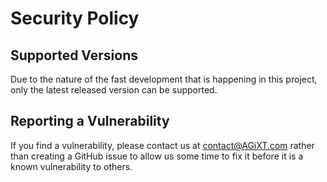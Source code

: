 # Security Policy

## Supported Versions

Due to the nature of the fast development that is happening in this project, only the latest released version can be supported.

## Reporting a Vulnerability

If you find a vulnerability, please contact us at contact@AGiXT.com rather than creating a GitHub issue to allow us some time to fix it before it is a known vulnerability to others.

